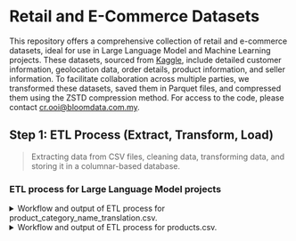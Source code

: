 # Retail and E-Commerce Datasets

This repository offers a comprehensive collection of retail and e-commerce datasets, ideal for use in Large Language Model and Machine Learning projects. These datasets, sourced from [Kaggle](https://www.kaggle.com/datasets/olistbr/brazilian-ecommerce), include detailed customer information, geolocation data, order details, product information, and seller information. To facilitate collaboration across multiple parties, we transformed these datasets, saved them in Parquet files, and compressed them using the ZSTD compression method. For access to the code, please contact cr.ooi@bloomdata.com.my.

## Step 1: ETL Process (Extract, Transform, Load)

> Extracting data from CSV files, cleaning data, transforming data, and storing it in a columnar-based database.

### ETL process for Large Language Model projects

<details>
<summary>
Workflow and output of ETL process for product_category_name_translation.csv.
</summary>

---

Checking data type consistency, missing values, and duplicate values before processing.

> The `product_category_name_translation.csv` file has no missing values and duplicate values across all the columns.
  Even though there is no missing value found, there is a need to check further for data integrity.
  Below is the summary of data types, missing, and duplicate values before processing.
  
```sql
+---+-------------------------------+-----------+----------------+------------------+
|   | Column                        | Data Type | Missing Values | Duplicate Values |
+---+-------------------------------+-----------+----------------+------------------+
| 0 | product_category_name         | object    | 0              | 0                |
| 1 | product_category_name_english | object    | 0              | 0                |
+---+-------------------------------+-----------+----------------+------------------+
```

---

Checking and converting columns to object data type to enable replacement of empty strings, null values, and 'nan' values with 'Unknown'.

```
Column: `product_category_name` already in object data type.
  
Column: `product_category_name_english` already in object data type.
```

- Checking and replacing empty strings, null values, and 'nan' values in each object column with 'Unknown'.
  
  > No empty strings, null values, or 'nan' values found in column: `product_category_name`.
  
  > No empty strings, null values, or 'nan' values found in column: `product_category_name_english`.

- Checking and refining column: `product_category_name` for text with diacritics and special characters.
  
  > No text with diacritics and special characters found in column: `product_category_name`.

- Checking and refining column: `product_category_name_english` for text with diacritics and special characters.

  > No text with diacritics and special characters found in column: `product_category_name_english`.

- Since all the columns are unique and they will be merged with `products` table later, no further data transformation is needed.

- Below are the first 3 rows of the `product_category_name_translation` table after processing and storing in the database.

- The complete table is available in `product_category_name_translation.parquet`.

```sql
+---+------------------------+-------------------------------+
|   | product_category_name  | product_category_name_english |
+---+------------------------+-------------------------------+
| 0 | beleza_saude           | health_beauty                 |
| 1 | informatica_acessorios | computers_accessories         |
| 2 | automotivo             | auto                          |
+---+------------------------+-------------------------------+
```
</details>

<details>
<summary>
Workflow and output of ETL process for products.csv.
</summary>

- Checking data type consistency, missing values, and duplicate values before processing.

  > The `products.csv` file has some missing values and contains duplicate values in most of the columns.
  
  > Below is the summary of data types, missing, and duplicate values before processing.

```sql
+---+----------------------------+-----------+----------------+------------------+
|   | Column                     | Data Type | Missing Values | Duplicate Values |
+---+----------------------------+-----------+----------------+------------------+
| 0 | product_id                 | object    | 0              | 0                |
| 1 | product_category_name      | object    | 610            | 32877            |
| 2 | product_name_lenght        | float64   | 610            | 32884            |
| 3 | product_description_lenght | float64   | 610            | 29990            |
| 4 | product_photos_qty         | float64   | 610            | 32931            |
| 5 | product_weight_g           | float64   | 2              | 30746            |
| 6 | product_length_cm          | float64   | 2              | 32851            |
| 7 | product_height_cm          | float64   | 2              | 32848            |
| 8 | product_width_cm           | float64   | 2              | 32855            |
+---+----------------------------+-----------+----------------+------------------+
```

- Merge `products` table with `product_category_name_translation` table to update product category names from Portugues to English.

- Checking data type consistency, missing values, and duplicate values after joining.

  > The merged DataFrame shows an increase in missing and duplicate values, particularly in the `product_category_name_english` column.
  
  > Below is the summary of data types, missing, and duplicate values after joining.

```sql
+---+-------------------------------+-----------+----------------+------------------+
|   | Column                        | Data Type | Missing Values | Duplicate Values |
+---+-------------------------------+-----------+----------------+------------------+
| 0 | product_id                    | object    | 0              | 0                |
| 1 | product_category_name_english | object    | 623            | 32879            |
| 2 | product_name_lenght           | float64   | 610            | 32884            |
| 3 | product_description_lenght    | float64   | 610            | 29990            |
| 4 | product_photos_qty            | float64   | 610            | 32931            |
| 5 | product_weight_g              | float64   | 2              | 30746            |
| 6 | product_length_cm             | float64   | 2              | 32851            |
| 7 | product_height_cm             | float64   | 2              | 32848            |
| 8 | product_width_cm              | float64   | 2              | 32855            |
+---+-------------------------------+-----------+----------------+------------------+
```

- Checking and converting columns to object data type to enable replacement of empty strings, null values, and 'nan' values with 'Unknown'.
  
  > Column: `product_id` already in object data type.

  > Column: `product_category_name_english` already in object data type.

  > Converted column: `product_name_lenght` from float64 to object data type.

  > Converted column: `product_description_lenght` from float64 to object data type.

  > Converted column: `product_photos_qty` from float64 to object data type.

  > Converted column: `product_weight_g` from float64 to object data type.

  > Converted column: `product_length_cm` from float64 to object data type.

  > Converted column: `product_height_cm` from float64 to object data type.

  > Converted column: `product_width_cm` from float64 to object data type.

- Checking data type consistency, missing values, and duplicate values after converting data types.

  > The DataFrame now shows missing values only in the `product_category_name_english` column. Duplicate values remain the same.
  
  > There is a need to check further for data integrity.
  
  > Below is the summary of data types, missing, and duplicate values after converting data types.

```sql
+---+-------------------------------+-----------+----------------+------------------+
|   | Column                        | Data Type | Missing Values | Duplicate Values |
+---+-------------------------------+-----------+----------------+------------------+
| 0 | product_id                    | object    | 0              | 0                |
| 1 | product_category_name_english | object    | 623            | 32879            |
| 2 | product_name_lenght           | object    | 0              | 32884            |
| 3 | product_description_lenght    | object    | 0              | 29990            |
| 4 | product_photos_qty            | object    | 0              | 32931            |
| 5 | product_weight_g              | object    | 0              | 30746            |
| 6 | product_length_cm             | object    | 0              | 32851            |
| 7 | product_height_cm             | object    | 0              | 32848            |
| 8 | product_width_cm              | object    | 0              | 32855            |
+---+-------------------------------+-----------+----------------+------------------+
```

- Checking and replacing empty strings, null values, and 'nan' values in each object column with 'Unknown'.

  > No empty strings, null values, or 'nan' values found in column: `product_id`.
  
  > Empty strings, null values, or 'nan' values found in column: `product_category_name_english`. Replaced with 'Unknown'.

  > Empty strings, null values, or 'nan' values found in column: `product_name_lenght`. Replaced with 'Unknown'.

  > Empty strings, null values, or 'nan' values found in column: `product_description_lenght`. Replaced with 'Unknown'.

  > Empty strings, null values, or 'nan' values found in column: `product_photos_qty`. Replaced with 'Unknown'.

  > Empty strings, null values, or 'nan' values found in column: `product_weight_g`. Replaced with 'Unknown'.

  > Empty strings, null values, or 'nan' values found in column: `product_length_cm`. Replaced with 'Unknown'.

  > Empty strings, null values, or 'nan' values found in column: `product_height_cm`. Replaced with 'Unknown'.

  > Empty strings, null values, or 'nan' values found in column: `product_width_cm`. Replaced with 'Unknown'.

- Checking and refining column: `product_id` for text with diacritics and special characters.

  > No text with diacritics and special characters found in column: `product_id`.

- Checking and refining column: `product_category_name_english` for text with diacritics and special characters.

  > No text with diacritics and special characters found in column: `product_category_name_english`.

- Checking and refining column: `product_name_lenght` for text with diacritics and special characters.

  > No text with diacritics and special characters found in column: `product_name_lenght`.

- Checking and refining column: `product_description_lenght` for text with diacritics and special characters.

  > No text with diacritics and special characters found in column: `product_description_lenght`.

- Checking and refining column: `product_photos_qty` for text with diacritics and special characters.

  > No text with diacritics and special characters found in column: `product_photos_qty`.

- Checking and refining column: `product_weight_g` for text with diacritics and special characters.

  > No text with diacritics and special characters found in column: `product_weight_g`.

- Checking and refining column: `product_length_cm` for text with diacritics and special characters.

  > No text with diacritics and special characters found in column: `product_length_cm`.

- Checking and refining column: `product_height_cm` for text with diacritics and special characters.

  > No text with diacritics and special characters found in column: `product_height_cm`.

- Checking and refining column: `product_width_cm` for text with diacritics and special characters.

  > No text with diacritics and special characters found in column: `product_width_cm`.

- Checking the validity of duplicate values

  > First 3 duplicate entries in column: `product_category_name_english`:

```python
[
  'baby',
  'musical_instruments',
  'furniture_decor'
]
```

  > First 3 duplicate entries in column: `product_name_lenght`:

```python
[
  '56.0',
  '59.0',
  '56.0'
]
```

  > First 3 duplicate entries in column: `product_description_lenght`:

```python
[
  '206.0',
  '509.0',
  '402.0'
]
```

  > First 3 duplicate entries in column: `product_photos_qty`

```python
[
  '1.0',
  '1.0',
  '1.0'
]
```

  > First 3 duplicate entries in column: `product_weight_g`

```python
[
  '600.0',
  '200.0',
  '400.0'
]
```

  > First 3 duplicate entries in column: `product_length_cm`

```python
[
  '16.0',
  '17.0',
  '17.0'
]
```

  > First 3 duplicate entries in column: `product_height_cm`

```python
[
  '10.0',
  '10.0',
  '7.0'
]
```

  > First 3 duplicate entries in column: `product_width_cm`

```python
[
  '17.0',
  '13.0',
  '17.0'
]
```

- Checking data type consistency, missing values, and duplicate values after data cleaning.

  > The DataFrame now shows no missing values. Duplicate values remain the same.
  
  > The duplicate values are acceptable since they are valid in this case.
  
  > Below is the summary of data types, missing, and duplicate values after data cleaning and transformation.

```sql
+---+-------------------------------+-----------+----------------+------------------+
|   | Column                        | Data Type | Missing Values | Duplicate Values |
+---+-------------------------------+-----------+----------------+------------------+
| 0 | product_id                    | object    | 0              | 0                |
| 1 | product_category_name_english | object    | 0              | 32879            |
| 2 | product_name_lenght           | object    | 0              | 32884            |
| 3 | product_description_lenght    | object    | 0              | 29990            |
| 4 | product_photos_qty            | object    | 0              | 32931            |
| 5 | product_weight_g              | object    | 0              | 30746            |
| 6 | product_length_cm             | object    | 0              | 32851            |
| 7 | product_height_cm             | object    | 0              | 32848            |
| 8 | product_width_cm              | object    | 0              | 32855            |
+---+-------------------------------+-----------+----------------+------------------+
```

- Below are the first 3 rows of the `products` table after processing and storing in the database.

- The complete table is available in `products.parquet`.

```sql
+---+----------------------------------+-------------------------------+---------------------+----------------------------+--------------------+------------------+-------------------+-------------------+------------------+
|   | product_id                       | product_category_name_english | product_name_lenght | product_description_lenght | product_photos_qty | product_weight_g | product_length_cm | product_height_cm | product_width_cm |
+---+----------------------------------+-------------------------------+---------------------+----------------------------+--------------------+------------------+-------------------+-------------------+------------------+
| 0 | 1e9e8ef04dbcff4541ed26657ea517e5 | perfumery                     | 40.0                | 287.0                      | 1.0                | 225.0            | 16.0              | 10.0              | 14.0             |
| 1 | 3aa071139cb16b67ca9e5dea641aaa2f | art                           | 44.0                | 276.0                      | 1.0                | 1000.0           | 30.0              | 18.0              | 20.0             |
| 2 | 96bd76ec8810374ed1b65e291975717f | sports_leisure                | 46.0                | 250.0                      | 1.0                | 154.0            | 18.0              | 9.0               | 15.0             |
+---+----------------------------------+-------------------------------+---------------------+----------------------------+--------------------+------------------+-------------------+-------------------+------------------+
```
</details>
